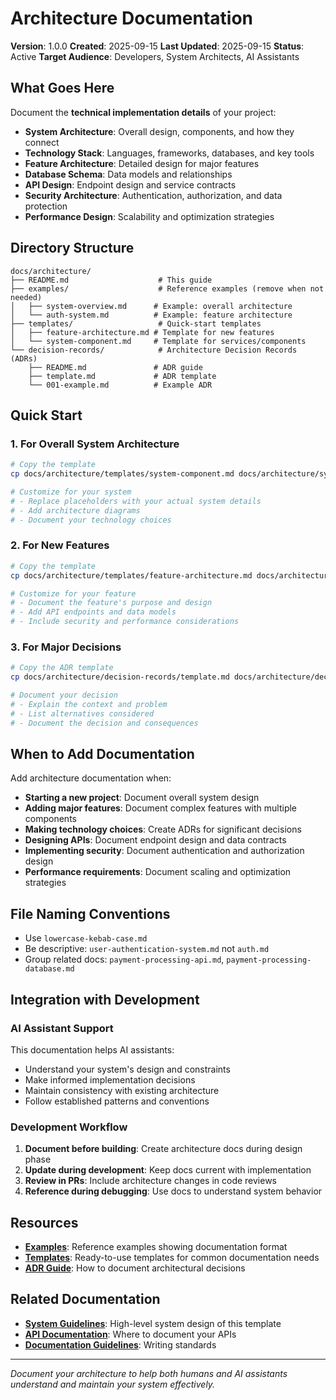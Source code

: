 # Architecture Documentation

**Version**: 1.0.0
**Created**: 2025-09-15
**Last Updated**: 2025-09-15
**Status**: Active
**Target Audience**: Developers, System Architects, AI Assistants

## What Goes Here

Document the **technical implementation details** of your project:

- **System Architecture**: Overall design, components, and how they connect
- **Technology Stack**: Languages, frameworks, databases, and key tools
- **Feature Architecture**: Detailed design for major features
- **Database Schema**: Data models and relationships
- **API Design**: Endpoint design and service contracts
- **Security Architecture**: Authentication, authorization, and data protection
- **Performance Design**: Scalability and optimization strategies

## Directory Structure

```
docs/architecture/
├── README.md                    # This guide
├── examples/                    # Reference examples (remove when not needed)
│   ├── system-overview.md      # Example: overall architecture
│   └── auth-system.md          # Example: feature architecture
├── templates/                   # Quick-start templates
│   ├── feature-architecture.md # Template for new features
│   └── system-component.md     # Template for services/components
└── decision-records/            # Architecture Decision Records (ADRs)
    ├── README.md               # ADR guide
    ├── template.md             # ADR template
    └── 001-example.md          # Example ADR
```

## Quick Start

### 1. **For Overall System Architecture**
```bash
# Copy the template
cp docs/architecture/templates/system-component.md docs/architecture/system-overview.md

# Customize for your system
# - Replace placeholders with your actual system details
# - Add architecture diagrams
# - Document your technology choices
```

### 2. **For New Features**
```bash
# Copy the template
cp docs/architecture/templates/feature-architecture.md docs/architecture/user-management.md

# Customize for your feature
# - Document the feature's purpose and design
# - Add API endpoints and data models
# - Include security and performance considerations
```

### 3. **For Major Decisions**
```bash
# Copy the ADR template
cp docs/architecture/decision-records/template.md docs/architecture/decision-records/002-database-choice.md

# Document your decision
# - Explain the context and problem
# - List alternatives considered
# - Document the decision and consequences
```

## When to Add Documentation

Add architecture documentation when:

- **Starting a new project**: Document overall system design
- **Adding major features**: Document complex features with multiple components
- **Making technology choices**: Create ADRs for significant decisions
- **Designing APIs**: Document endpoint design and data contracts
- **Implementing security**: Document authentication and authorization design
- **Performance requirements**: Document scaling and optimization strategies

## File Naming Conventions

- Use `lowercase-kebab-case.md`
- Be descriptive: `user-authentication-system.md` not `auth.md`
- Group related docs: `payment-processing-api.md`, `payment-processing-database.md`

## Integration with Development

### AI Assistant Support
This documentation helps AI assistants:
- Understand your system's design and constraints
- Make informed implementation decisions
- Maintain consistency with existing architecture
- Follow established patterns and conventions

### Development Workflow
1. **Document before building**: Create architecture docs during design phase
2. **Update during development**: Keep docs current with implementation
3. **Review in PRs**: Include architecture changes in code reviews
4. **Reference during debugging**: Use docs to understand system behavior

## Resources

- **[Examples](./examples/README.md)**: Reference examples showing documentation format
- **[Templates](./templates/)**: Ready-to-use templates for common documentation needs
- **[ADR Guide](./decision-records/README.md)**: How to document architectural decisions

## Related Documentation

- **[System Guidelines](../../CLAUDE.md)**: High-level system design of this template
- **[API Documentation](../api/README.md)**: Where to document your APIs
- **[Documentation Guidelines](../documentation-guidelines.md)**: Writing standards

---

*Document your architecture to help both humans and AI assistants understand and maintain your system effectively.*